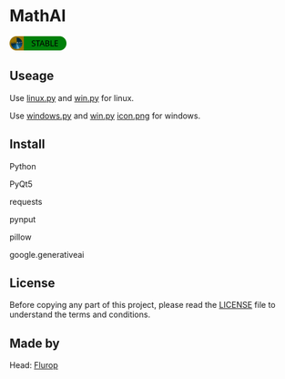 # MathAI

[<img alt="Status" src="https://raw.githubusercontent.com/Orbinuity/.github/main/status/stable.png" width="100" height="25">](https://orbinuity.github.io/statusIcons)

## Useage

Use [linux.py](./linux.py) and [win.py](./win.py) for linux.

Use [windows.py](./windows.py) and [win.py](./win.py) [icon.png](./icon.png) for windows.

## Install

Python

PyQt5

requests

pynput

pillow

google.generativeai

## License

Before copying any part of this project, please read the [LICENSE](./LICENSE) file to understand the terms and conditions.

## Made by

Head: [Flurop](https://github.com/Flurop)